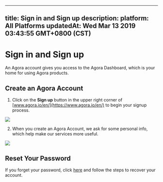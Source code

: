 
---
title: Sign in and Sign up
description: 
platform: All Platforms
updatedAt: Wed Mar 13 2019 03:43:55 GMT+0800 (CST)
---
# Sign in and Sign up
An Agora account gives you access to the Agora Dashboard, which is your home for using Agora products. 

## Create an Agora Account

1. Click on the **Sign up** button in the upper right corner of [www.agora.io/en/](https://www.agora.io/en/) to begin your signup process.

![](https://web-cdn.agora.io/docs-files/1552448166731)

2. When you create an Agora Account, we ask for some personal info, which help make our services more useful.

![](https://web-cdn.agora.io/docs-files/1552448342965)

<a name = "Reset_Your_Password"></a > 
## Reset Your Password

If you forget your password, click [here](https://dashboard.agora.io/forgetPassword?lang=en) and follow the steps to recover your account.
